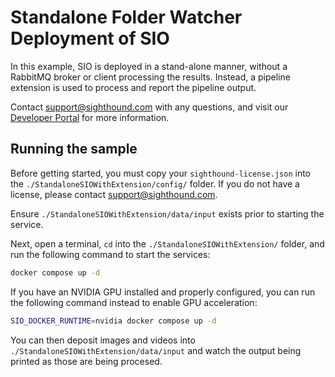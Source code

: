 # Standalone Folder Watcher Deployment of SIO

In this example, SIO is deployed in a stand-alone manner, without a RabbitMQ broker or client processing the results.
Instead, a pipeline extension is used to process and report the pipeline output.

Contact [support@sighthound.com](mailto:support@sighthound.com) with any questions, and visit our [Developer Portal](https://dev.sighthound.com) for more information.


## Running the sample

Before getting started, you must copy your `sighthound-license.json` into the `./StandaloneSIOWithExtension/config/` folder. If you do not have a license, please contact [support@sighthound.com](mailto:support@sighthound.com).

Ensure `./StandaloneSIOWithExtension/data/input` exists prior to starting the service.

Next, open a terminal, `cd` into the `./StandaloneSIOWithExtension/` folder, and run the following command to start the services:

```bash
docker compose up -d
```

If you have an NVIDIA GPU installed and properly configured, you can run the following command instead to enable GPU acceleration:

```bash
SIO_DOCKER_RUNTIME=nvidia docker compose up -d
```

You can then deposit images and videos into `./StandaloneSIOWithExtension/data/input` and watch the output being printed as those are being procesed.

